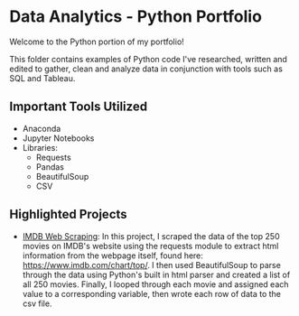 # Data Analytics - Python Portfolio

Welcome to the Python portion of my portfolio!

This folder contains examples of Python code I've researched, written and edited to gather, clean and analyze data in conjunction with tools such as SQL and Tableau.

## Important Tools Utilized
+ Anaconda
+ Jupyter Notebooks
+ Libraries:
    + Requests
    + Pandas
    + BeautifulSoup
    + CSV

## Highlighted Projects
+ [IMDB Web Scraping](https://github.com/MajorlyData/Data-Analytics-Portfolio/blob/main/Python/IMDB_Scraping.ipynb): In this project, I scraped the data of the top 250 movies on IMDB's website using the requests module to extract html information from the webpage itself, found here: https://www.imdb.com/chart/top/. I then used BeautifulSoup to parse through the data using Python's built in html parser and created a list of all 250 movies. Finally, I looped through each movie and assigned each value to a corresponding variable, then wrote each row of data to the csv file.
